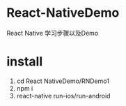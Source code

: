 # React-NativeDemo

React Native 学习步骤以及Demo

# install
1. cd React NativeDemo/RNDemo1
2. npm i
3. react-native run-ios/run-android

